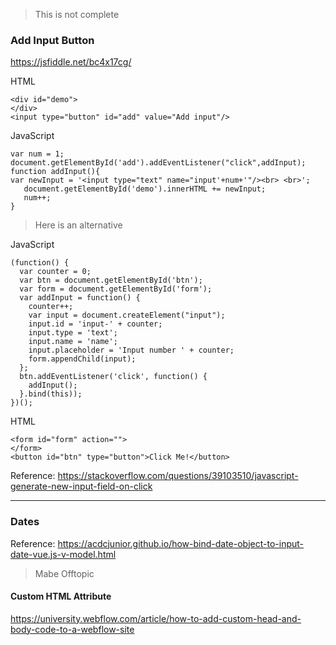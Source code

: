> This is not complete

### Add Input Button

https://jsfiddle.net/bc4x17cg/

HTML
```
<div id="demo">
</div>
<input type="button" id="add" value="Add input"/>
```

JavaScript
```
var num = 1;
document.getElementById('add').addEventListener("click",addInput);
function addInput(){
var newInput = '<input type="text" name="input'+num+'"/><br> <br>';
   document.getElementById('demo').innerHTML += newInput;  
   num++;
}
```

> Here is an alternative

JavaScript
```
(function() {
  var counter = 0;
  var btn = document.getElementById('btn');
  var form = document.getElementById('form');
  var addInput = function() {
    counter++;
    var input = document.createElement("input");
    input.id = 'input-' + counter;
    input.type = 'text';
    input.name = 'name';
    input.placeholder = 'Input number ' + counter;
    form.appendChild(input);
  };
  btn.addEventListener('click', function() {
    addInput();
  }.bind(this));
})();
```

HTML
```
<form id="form" action="">
</form>
<button id="btn" type="button">Click Me!</button>
```

Reference: https://stackoverflow.com/questions/39103510/javascript-generate-new-input-field-on-click


---

### Dates
Reference: https://acdcjunior.github.io/how-bind-date-object-to-input-date-vue.js-v-model.html

> Mabe Offtopic

#### Custom HTML Attribute
https://university.webflow.com/article/how-to-add-custom-head-and-body-code-to-a-webflow-site


